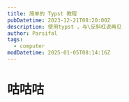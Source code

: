 ```yaml
---
title: 简单的 Typst 教程
pubDatetime: 2023-12-21T08:20:00Z
description: 使用typst ，与\反斜杠说再见
author: Parsifal
tags:
  - computer
modDatetime: 2025-01-05T08:14:16Z
---
```


# 咕咕咕
